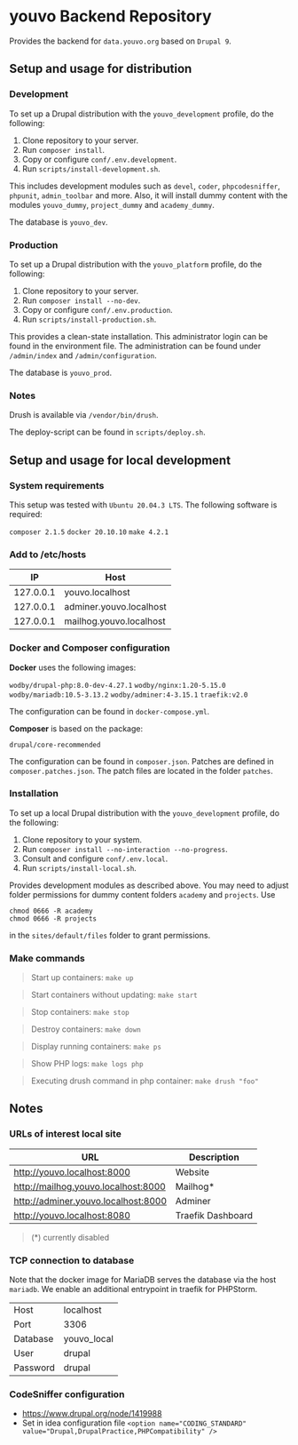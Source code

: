 # youvo Backend Repository

Provides the backend for `data.youvo.org` based on `Drupal 9`.

## Setup and usage for distribution

### Development

To set up a Drupal distribution with the `youvo_development` profile, do the following:

1. Clone repository to your server.
2. Run `composer install`.
3. Copy or configure `conf/.env.development`.
4. Run `scripts/install-development.sh`.

This includes development modules such as `devel`, `coder`, `phpcodesniffer`, `phpunit`, `admin_toolbar` and more.
Also, it will install dummy content with the modules `youvo_dummy`, `project_dummy` and `academy_dummy`.

The database is `youvo_dev`.

### Production

To set up a Drupal distribution with the `youvo_platform` profile, do the following:

1. Clone repository to your server.
2. Run `composer install --no-dev`.
3. Copy or configure `conf/.env.production`.
4. Run `scripts/install-production.sh`.

This provides a clean-state installation. This administrator login can be found in the environment file. The
administration can be found under `/admin/index` and `/admin/configuration`.

The database is `youvo_prod`.

### Notes

Drush is available via `/vendor/bin/drush`.

The deploy-script can be found in `scripts/deploy.sh`.

## Setup and usage for local development

### System requirements

This setup was tested with `Ubuntu 20.04.3 LTS`. The following software is required:

`composer 2.1.5`
`docker 20.10.10`
`make 4.2.1`

### Add to /etc/hosts

| IP            | Host                      |
| ------------- | ------------------------- |
| 127.0.0.1     | youvo.localhost           |
| 127.0.0.1     | adminer.youvo.localhost   |
| 127.0.0.1     | mailhog.youvo.localhost   |

### Docker and Composer configuration

**Docker** uses the following images:

`wodby/drupal-php:8.0-dev-4.27.1`
`wodby/nginx:1.20-5.15.0`
`wodby/mariadb:10.5-3.13.2`
`wodby/adminer:4-3.15.1`
`traefik:v2.0`

The configuration can be found in `docker-compose.yml`.

**Composer** is based on the package:

`drupal/core-recommended`

The configuration can be found in `composer.json`. Patches are defined in `composer.patches.json`. The patch files are
located in the folder `patches`.

### Installation

To set up a local Drupal distribution with the `youvo_development` profile, do the following:

1. Clone repository to your system.
2. Run `composer install --no-interaction --no-progress`.
3. Consult and configure `conf/.env.local`.
4. Run `scripts/install-local.sh`.

Provides development modules as described above. You may need to adjust folder permissions for 
dummy content folders `academy` and `projects`. Use

`chmod 0666 -R academy`  
`chmod 0666 -R projects`  

in the `sites/default/files` folder to grant permissions.

### Make commands

> Start up containers: `make up`

> Start containers without updating: `make start`

> Stop containers: `make stop`

> Destroy containers: `make down`

> Display running containers: `make ps`

> Show PHP logs: `make logs php`

> Executing drush command in php container: `make drush "foo"`

## Notes

### URLs of interest local site

| URL                                   | Description          |
| ------------------------------------- | -------------------- |
| http://youvo.localhost:8000           | Website              |
| http://mailhog.youvo.localhost:8000   | Mailhog*             |
| http://adminer.youvo.localhost:8000   | Adminer              |
| http://youvo.localhost:8080           | Traefik Dashboard    |

> (*) currently disabled

### TCP connection to database

Note that the docker image for MariaDB serves the database via the host `mariadb`. We enable an additional entrypoint in traefik for PHPStorm.

|               |                           |
| ------------- | ------------------------- |
| Host          | localhost                 |
| Port          | 3306                      |
| Database      | youvo_local               |
| User          | drupal                    |
| Password      | drupal                    |

### CodeSniffer configuration
* https://www.drupal.org/node/1419988
* Set in idea configuration file `<option name="CODING_STANDARD" value="Drupal,DrupalPractice,PHPCompatibility" />`
